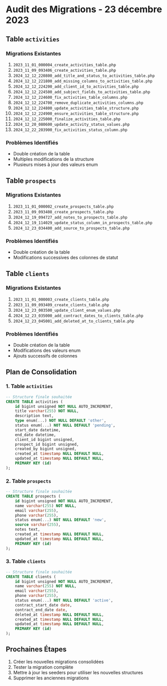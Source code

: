 # Audit des Migrations - 23 décembre 2023

## Table `activities`

### Migrations Existantes
1. `2023_11_01_000004_create_activities_table.php`
2. `2023_11_09_093406_create_activities_table.php`
3. `2024_12_12_220800_add_title_and_status_to_activities_table.php`
4. `2024_12_12_221800_add_missing_columns_to_activities_table.php`
5. `2024_12_12_224200_add_client_id_to_activities_table.php`
6. `2024_12_12_224500_add_subject_fields_to_activities_table.php`
7. `2024_12_12_224600_fix_activities_table_columns.php`
8. `2024_12_12_224700_remove_duplicate_activities_columns.php`
9. `2024_12_12_224800_update_activities_table_structure.php`
10. `2024_12_12_224900_ensure_activities_table_structure.php`
11. `2024_12_12_225000_finalize_activities_table.php`
12. `2024_12_20_080600_update_activity_status_values.php`
13. `2024_12_22_203900_fix_activities_status_column.php`

### Problèmes Identifiés
- Double création de la table
- Multiples modifications de la structure
- Plusieurs mises à jour des valeurs enum

## Table `prospects`

### Migrations Existantes
1. `2023_11_01_000002_create_prospects_table.php`
2. `2023_11_09_093408_create_prospects_table.php`
3. `2024_12_19_094727_add_notes_to_prospects_table.php`
4. `2024_12_19_114029_update_status_column_in_prospects_table.php`
5. `2024_12_23_034400_add_source_to_prospects_table.php`

### Problèmes Identifiés
- Double création de la table
- Modifications successives des colonnes de statut

## Table `clients`

### Migrations Existantes
1. `2023_11_01_000003_create_clients_table.php`
2. `2023_11_09_093409_create_clients_table.php`
3. `2024_12_23_003500_update_client_enum_values.php`
4. `2024_12_23_035000_add_contract_dates_to_clients_table.php`
5. `2024_12_23_045001_add_deleted_at_to_clients_table.php`

### Problèmes Identifiés
- Double création de la table
- Modifications des valeurs enum
- Ajouts successifs de colonnes

## Plan de Consolidation

### 1. Table `activities`
```sql
-- Structure finale souhaitée
CREATE TABLE activities (
    id bigint unsigned NOT NULL AUTO_INCREMENT,
    title varchar(255) NOT NULL,
    description text,
    type enum(...) NOT NULL DEFAULT 'other',
    status enum(...) NOT NULL DEFAULT 'pending',
    start_date datetime,
    end_date datetime,
    client_id bigint unsigned,
    prospect_id bigint unsigned,
    created_by bigint unsigned,
    created_at timestamp NULL DEFAULT NULL,
    updated_at timestamp NULL DEFAULT NULL,
    PRIMARY KEY (id)
);
```

### 2. Table `prospects`
```sql
-- Structure finale souhaitée
CREATE TABLE prospects (
    id bigint unsigned NOT NULL AUTO_INCREMENT,
    name varchar(255) NOT NULL,
    email varchar(255),
    phone varchar(255),
    status enum(...) NOT NULL DEFAULT 'new',
    source varchar(255),
    notes text,
    created_at timestamp NULL DEFAULT NULL,
    updated_at timestamp NULL DEFAULT NULL,
    PRIMARY KEY (id)
);
```

### 3. Table `clients`
```sql
-- Structure finale souhaitée
CREATE TABLE clients (
    id bigint unsigned NOT NULL AUTO_INCREMENT,
    name varchar(255) NOT NULL,
    email varchar(255),
    phone varchar(255),
    status enum(...) NOT NULL DEFAULT 'active',
    contract_start_date date,
    contract_end_date date,
    deleted_at timestamp NULL DEFAULT NULL,
    created_at timestamp NULL DEFAULT NULL,
    updated_at timestamp NULL DEFAULT NULL,
    PRIMARY KEY (id)
);
```

## Prochaines Étapes
1. Créer les nouvelles migrations consolidées
2. Tester la migration complète
3. Mettre à jour les seeders pour utiliser les nouvelles structures
4. Supprimer les anciennes migrations
